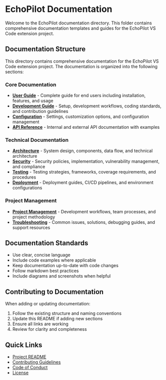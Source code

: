 # EchoPilot Documentation

Welcome to the EchoPilot documentation directory. This folder contains comprehensive documentation templates and guides for the EchoPilot VS Code extension project.

## Documentation Structure

This directory contains comprehensive documentation for the EchoPilot VS Code extension project. The documentation is organized into the following sections:

### Core Documentation
- **[User Guide](user-guide/README.md)** - Complete guide for end users including installation, features, and usage
- **[Development Guide](development/README.md)** - Setup, development workflows, coding standards, and contribution guidelines
- **[Configuration](configuration/README.md)** - Settings, customization options, and configuration management
- **[API Reference](api/README.md)** - Internal and external API documentation with examples

### Technical Documentation
- **[Architecture](architecture/README.md)** - System design, components, data flow, and technical architecture
- **[Security](security/README.md)** - Security policies, implementation, vulnerability management, and compliance
- **[Testing](testing/README.md)** - Testing strategies, frameworks, coverage requirements, and procedures
- **[Deployment](deployment/README.md)** - Deployment guides, CI/CD pipelines, and environment configurations

### Project Management
- **[Project Management](project-management/README.md)** - Development workflows, team processes, and project methodology
- **[Troubleshooting](troubleshooting/README.md)** - Common issues, solutions, debugging guides, and support resources

## Documentation Standards

- Use clear, concise language
- Include code examples where applicable
- Keep documentation up-to-date with code changes
- Follow markdown best practices
- Include diagrams and screenshots when helpful

## Contributing to Documentation

When adding or updating documentation:
1. Follow the existing structure and naming conventions
2. Update this README if adding new sections
3. Ensure all links are working
4. Review for clarity and completeness

## Quick Links

- [Project README](../README.md)
- [Contributing Guidelines](../CONTRIBUTING.md)
- [Code of Conduct](../CODE_OF_CONDUCT.md)
- [License](../LICENSE)
